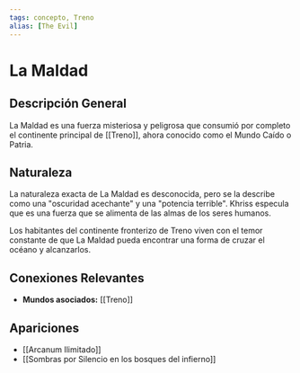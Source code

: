 ```yaml
---
tags: concepto, Treno
alias: [The Evil]
---
```


# La Maldad

## Descripción General
La Maldad es una fuerza misteriosa y peligrosa que consumió por completo el continente principal de [[Treno]], ahora conocido como el Mundo Caído o Patria.

## Naturaleza
La naturaleza exacta de La Maldad es desconocida, pero se la describe como una "oscuridad acechante" y una "potencia terrible". Khriss especula que es una fuerza que se alimenta de las almas de los seres humanos.

Los habitantes del continente fronterizo de Treno viven con el temor constante de que La Maldad pueda encontrar una forma de cruzar el océano y alcanzarlos.

## Conexiones Relevantes
* **Mundos asociados:** [[Treno]]

## Apariciones
* [[Arcanum Ilimitado]]
* [[Sombras por Silencio en los bosques del infierno]]

